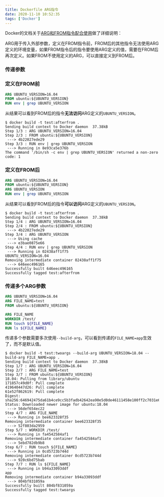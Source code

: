 ```yaml
---
title: Dockerfile ARG指令
date: 2020-11-10 10:52:35
tags: ['Docker']
---
```



Docker的文档关于[ARG和FROM指令配合使用](https://docs.docker.com/engine/reference/builder/#understand-how-arg-and-from-interact)做了详细说明：

ARG用于传入外部参数，定义在FROM指令前，FROM后的其他指令无法使用ARG定义的环境变量，如果FROM指令后的指令要使用ARG定义的值，需要在FROM后再次定义。如果FROM不使用定义的ARG，可以直接定义到FROM后。

### 传递参数



### 定义在FROM前

```Dockerfile
ARG UBUNTU_VERSION=16.04
FROM ubuntu:${UBUNTU_VERSION}
RUN env | grep UBUNTU_VERSION
```

从结果可以看到FROM后的指令**无法访问**ARG定义的`UBUNTU_VERSION`。

```
$ docker build -t test:afterfrom .
Sending build context to Docker daemon  37.38kB
Step 1/3 : ARG UBUNTU_VERSION=16.04
Step 2/3 : FROM ubuntu:${UBUNTU_VERSION}
 ---> 4b22027ede29
Step 3/3 : RUN env | grep UBUNTU_VERSION
 ---> Running in 8e93ca5e376b
The command '/bin/sh -c env | grep UBUNTU_VERSION' returned a non-zero code: 1
```

### 定义在FROM后

```Dockerfile
ARG UBUNTU_VERSION=16.04
FROM ubuntu:${UBUNTU_VERSION}
ARG UBUNTU_VERSION
RUN env | grep UBUNTU_VERSION
```

从结果可以看到FROM后的指令**可以访问**ARG定义的`UBUNTU_VERSION`。

```
$ docker build -t test:afterfrom .
Sending build context to Docker daemon  37.38kB
Step 1/4 : ARG UBUNTU_VERSION=16.04
Step 2/4 : FROM ubuntu:${UBUNTU_VERSION}
 ---> 4b22027ede29
Step 3/4 : ARG UBUNTU_VERSION
 ---> Using cache
 ---> e3bae0875e66
Step 4/4 : RUN env | grep UBUNTU_VERSION
 ---> Running in 02438aff1f75
UBUNTU_VERSION=16.04
Removing intermediate container 02438aff1f75
 ---> 646eec496165
Successfully built 646eec496165
Successfully tagged test:afterfrom
```

### 传递多个ARG参数

```Dockerfile
ARG UBUNTU_VERSION=16.04
ARG FILE_NAME=test
FROM ubuntu:${UBUNTU_VERSION}

ARG FILE_NAME
WORKDIR /test/
RUN touch ${FILE_NAME}
RUN ls ${FILE_NAME}
```

传递多个参数需要多次使用`--build-arg`，可以看到传递的`FILE_NAME=app`生效了，而不是默认值。

```
$ docker build -t test:twoargs --build-arg UBUNTU_VERSION=18.04 --build-arg FILE_NAME=app .
Sending build context to Docker daemon  37.38kB
Step 1/7 : ARG UBUNTU_VERSION=16.04
Step 2/7 : ARG FILE_NAME=test
Step 3/7 : FROM ubuntu:${UBUNTU_VERSION}
18.04: Pulling from library/ubuntu
171857c49d0f: Pull complete
419640447d26: Pull complete
61e52f862619: Pull complete
Digest: sha256:646942475da61b4ce9cc5b3fadb42642ea90e5d0de46111458e100ff2c7031e6
Status: Downloaded newer image for ubuntu:18.04
 ---> 56def654ec22
Step 4/7 : ARG FILE_NAME
 ---> Running in bee623328f35
Removing intermediate container bee623328f35
 ---> 52f803da2959
Step 5/7 : WORKDIR /test/
 ---> Running in fa4542584af1
Removing intermediate container fa4542584af1
 ---> 5ebd782db9b8
Step 6/7 : RUN touch ${FILE_NAME}
 ---> Running in 0cd5723b744d
Removing intermediate container 0cd5723b744d
 ---> 920c6bd75bab
Step 7/7 : RUN ls ${FILE_NAME}
 ---> Running in b94a33093ddf
app
Removing intermediate container b94a33093ddf
 ---> 804bf831059a
Successfully built 804bf831059a
Successfully tagged test:twoargs
```